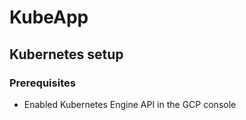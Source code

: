 # KubeApp

## Kubernetes setup

### Prerequisites

- Enabled Kubernetes Engine API in the GCP console
